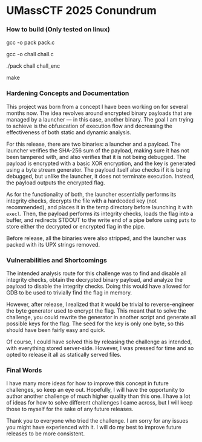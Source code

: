 # UMassCTF 2025 Conundrum
### How to build (Only tested on linux)
gcc -o pack pack.c

gcc -o chall chall.c

./pack chall chall_enc

make

### Hardening Concepts and Documentation
This project was born from a concept I have been working on for several months now. The idea revolves around encrypted binary payloads that are managed by a launcher — in this case, another binary. The goal I am trying to achieve is the obfuscation of execution flow and decreasing the effectiveness of both static and dynamic analysis.

For this release, there are two binaries: a launcher and a payload. The launcher verifies the SHA-256 sum of the payload, making sure it has not been tampered with, and also verifies that it is not being debugged. The payload is encrypted with a basic XOR encryption, and the key is generated using a byte stream generator. The payload itself also checks if it is being debugged, but unlike the launcher, it does not terminate execution. Instead, the payload outputs the encrypted flag.

As for the functionality of both, the launcher essentially performs its integrity checks, decrypts the file with a hardcoded key (not recommended), and places it in the temp directory before launching it with `execl`. Then, the payload performs its integrity checks, loads the flag into a buffer, and redirects STDOUT to the write end of a pipe before using `puts` to store either the decrypted or encrypted flag in the pipe.

Before release, all the binaries were also stripped, and the launcher was packed with its UPX strings removed.

### Vulnerabilities and Shortcomings
The intended analysis route for this challenge was to find and disable all integrity checks, obtain the decrypted binary payload, and analyze the payload to disable the integrity checks. Doing this would have allowed for GDB to be used to trivially find the flag in memory.

However, after release, I realized that it would be trivial to reverse-engineer the byte generator used to encrypt the flag. This meant that to solve the challenge, you could rewrite the generator in another script and generate all possible keys for the flag. The seed for the key is only one byte, so this should have been fairly easy and quick.

Of course, I could have solved this by releasing the challenge as intended, with everything stored server-side. However, I was pressed for time and so opted to release it all as statically served files.

### Final Words
I have many more ideas for how to improve this concept in future challenges, so keep an eye out. Hopefully, I will have the opportunity to author another challenge of much higher quality than this one. I have a lot of ideas for how to solve different challenges I came across, but I will keep those to myself for the sake of any future releases.

Thank you to everyone who tried the challenge. I am sorry for any issues you might have experienced with it. I will do my best to improve future releases to be more consistent.
